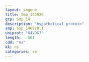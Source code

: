 ```yaml
---
layout: smgene
title: Smp_146920
grp: Smp_14
description: "hypothetical protein"
smp: Smp_146920.1
uniprot: "G4VDX7"
length:   501
cdd: "ns"
kk: ns
categories: sm
---
```

